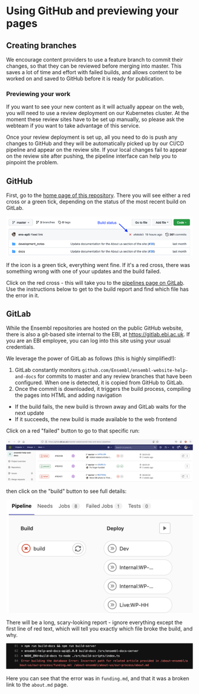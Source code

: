 # Using GitHub and previewing your pages

## Creating branches

We encourage content providers to use a feature branch to commit their changes, so that they can be reviewed before merging into master. This saves a lot of time and effort with failed builds, and allows content to be worked on and saved to GitHub before it is ready for publication.

### Previewing your work

If you want to see your new content as it will actually appear on the web, you will need to use a review deployment on our Kubernetes cluster. At the moment these review sites have to be set up manually, so please ask the webteam if you want to take advantage of this service. 

Once your review deployment is set up, all you need to do is push any changes to GitHub and they will be automatically picked up by our CI/CD pipeline and appear on the review site. If your local changes fail to appear on the review site after pushing, the pipeline interface can help you to pinpoint the problem.  

## GitHub

First, go to the [home page of this repository](https://github.com/Ensembl/ensembl-website-help-and-docs). There you will see either a red cross or a green tick, depending on the status of the most recent build on GitLab. 

![GitHub screenshot showing status icon](media/status.png)

If the icon is a green tick, everything went fine. If it's a red cross, there was something wrong with one of your updates and the build failed.

Click on the red cross - this will take you to the [pipelines page on GitLab](https://gitlab.ebi.ac.uk/ensembl-web/ensembl-help-and-docs/-/pipelines). Use the instructions below to get to the build report and find which file has the error in it.

## GitLab

While the Ensembl repositories are hosted on the public GitHub website, there is also a git-based site internal to the EBI, at https://gitlab.ebi.ac.uk. If you are an EBI employee, you can log into this site using your usual credentials.

We leverage the power of GitLab as follows (this is highly simplified!):

1. GitLab constantly monitors `github.com/Ensembl/ensembl-website-help-and-docs` for commits to master and any review branches that have been configured. When one is detected, it is copied from GitHub to GitLab.
1. Once the commit is downloaded, it triggers the build process, compiling the pages into HTML and adding navigation
  - If the build fails, the new build is thrown away and GitLab waits for the next update
  - If it succeeds, the new build is made available to the web frontend



Click on a red "failed" button to go to that specific run:

![GitLab screenshot showing list of builds](media/builds.png)

then click on the "build" button to see full details:

![GitLab screenshot showing failed build](media/failed.png)

There will be a long, scary-looking report - ignore everything except the first line of red text, which will tell you exactly which file broke the build, and why.

![GitLab screenshot showing error report](media/errors.png)

Here you can see that the error was in `funding.md`, and that it was a broken link to the `about.md` page.


